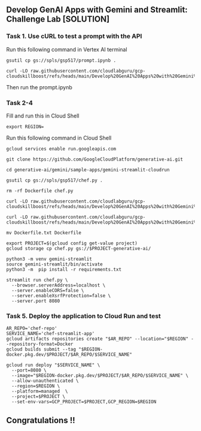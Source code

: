 ## Develop GenAI Apps with Gemini and Streamlit: Challenge Lab [SOLUTION]

### Task 1. Use cURL to test a prompt with the API
Run this following command in Vertex AI terminal
```
gsutil cp gs://spls/gsp517/prompt.ipynb .

curl -LO raw.githubusercontent.com/cloudlabguru/gcp-cloudskillboost/refs/heads/main/Develop%20GenAI%20Apps%20with%20Gemini%20and%20Streamlit/prompt.ipynb
```

Then run the prompt.ipynb

### Task 2-4
Fill and run this in Cloud Shell
```
export REGION=
```

Run this following command in Cloud Shell
```
gcloud services enable run.googleapis.com

git clone https://github.com/GoogleCloudPlatform/generative-ai.git

cd generative-ai/gemini/sample-apps/gemini-streamlit-cloudrun

gsutil cp gs://spls/gsp517/chef.py .

rm -rf Dockerfile chef.py

curl -LO raw.githubusercontent.com/cloudlabguru/gcp-cloudskillboost/refs/heads/main/Develop%20GenAI%20Apps%20with%20Gemini%20and%20Streamlit/chef.py

curl -LO raw.githubusercontent.com/cloudlabguru/gcp-cloudskillboost/refs/heads/main/Develop%20GenAI%20Apps%20with%20Gemini%20and%20Streamlit/Dockerfile.txt

mv Dockerfile.txt Dockerfile

export PROJECT=$(gcloud config get-value project)
gcloud storage cp chef.py gs://$PROJECT-generative-ai/

python3 -m venv gemini-streamlit
source gemini-streamlit/bin/activate
python3 -m  pip install -r requirements.txt

streamlit run chef.py \
  --browser.serverAddress=localhost \
  --server.enableCORS=false \
  --server.enableXsrfProtection=false \
  --server.port 8080
```

### Task 5. Deploy the application to Cloud Run and test
```
AR_REPO='chef-repo'
SERVICE_NAME='chef-streamlit-app' 
gcloud artifacts repositories create "$AR_REPO" --location="$REGION" --repository-format=Docker
gcloud builds submit --tag "$REGION-docker.pkg.dev/$PROJECT/$AR_REPO/$SERVICE_NAME"

gcloud run deploy "$SERVICE_NAME" \
  --port=8080 \
  --image="$REGION-docker.pkg.dev/$PROJECT/$AR_REPO/$SERVICE_NAME" \
  --allow-unauthenticated \
  --region=$REGION \
  --platform=managed  \
  --project=$PROJECT \
  --set-env-vars=GCP_PROJECT=$PROJECT,GCP_REGION=$REGION
```

## Congratulations !! 
